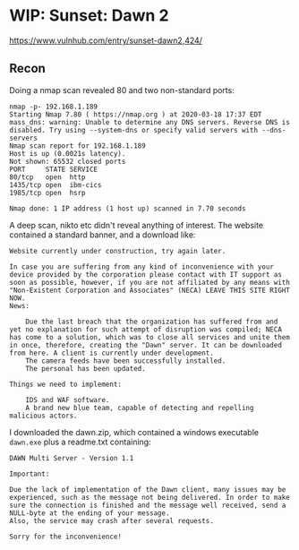 # WIP: Sunset: Dawn 2

https://www.vulnhub.com/entry/sunset-dawn2,424/

## Recon

Doing a nmap scan revealed 80 and two non-standard ports:

```
nmap -p- 192.168.1.189
Starting Nmap 7.80 ( https://nmap.org ) at 2020-03-18 17:37 EDT
mass_dns: warning: Unable to determine any DNS servers. Reverse DNS is disabled. Try using --system-dns or specify valid servers with --dns-servers
Nmap scan report for 192.168.1.189
Host is up (0.0021s latency).
Not shown: 65532 closed ports
PORT     STATE SERVICE
80/tcp   open  http
1435/tcp open  ibm-cics
1985/tcp open  hsrp

Nmap done: 1 IP address (1 host up) scanned in 7.70 seconds
```

A deep scan, nikto etc didn't reveal anything of interest. The website contained a standard banner, and a download like:

```
Website currently under construction, try again later.

In case you are suffering from any kind of inconvenience with your device provided by the corporation please contact with IT support as soon as possible, however, if you are not affiliated by any means with "Non-Existent Corporation and Associates" (NECA) LEAVE THIS SITE RIGHT NOW.
News:

    Due the last breach that the organization has suffered from and yet no explanation for such attempt of disruption was compiled; NECA has come to a solution, which was to close all services and unite them in once, therefore, creating the "Dawn" server. It can be downloaded from here. A client is currently under development.
    The camera feeds have been successfully installed.
    The personal has been updated. 

Things we need to implement:

    IDS and WAF software.
    A brand new blue team, capable of detecting and repelling malicious actors.
```

I downloaded the dawn.zip, which contained a windows executable `dawn.exe` plus a readme.txt containing:

```
DAWN Multi Server - Version 1.1

Important:

Due the lack of implementation of the Dawn client, many issues may be experienced, such as the message not being delivered. In order to make sure the connection is finished and the message well received, send a NULL-byte at the ending of your message. 
Also, the service may crash after several requests.

Sorry for the inconvenience!
```
